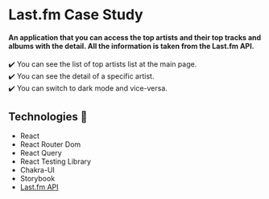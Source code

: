 # Last.fm Case Study 

#### An application that you can access the top artists and their top tracks and albums with the detail. All the information is taken from the Last.fm API. 

✔️ You can see the list of top artists list at the main page.  
✔️ You can see the detail of a specific artist.  
✔️ You can switch to dark mode and vice-versa.

## Technologies 🚀
- React
- React Router Dom
- React Query
- React Testing Library
- Chakra-UI
- Storybook
- [Last.fm API](https://www.last.fm/tr/api)


